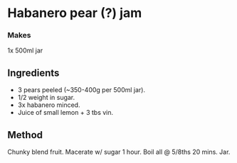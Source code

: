 # Habanero pear (?) jam

### Makes

1x 500ml jar

## Ingredients

* 3 pears peeled (~350-400g per 500ml jar).
* 1/2 weight in sugar.
* 3x habanero minced.
* Juice of small lemon + 3 tbs vin.

## Method

Chunky blend fruit.
Macerate w/ sugar 1 hour.
Boil all @ 5/8ths 20 mins.
Jar.

